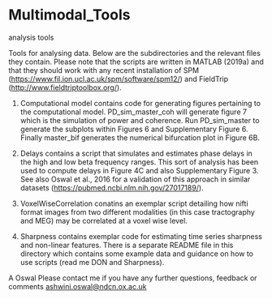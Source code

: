 # Multimodal_Tools
 analysis tools

Tools for analysing data. Below are the subdirectories and the relevant files they contain. Please note that the scripts are written in MATLAB (2019a) and that they should work with any recent installation of SPM (https://www.fil.ion.ucl.ac.uk/spm/software/spm12/) and FieldTrip
(http://www.fieldtriptoolbox.org/). 

1) Computational model contains code for generating figures pertaining to the computational model. PD_sim_master_coh will generate figure 7 which is the simulation of power and coherence. Run PD_sim_master to generate the subplots within Figures 6 and Supplementary Figure 6. Finally master_bif generates the numerical bifurcation plot in Figure 6B. 

2) Delays contains a script that simulates and estimates phase delays in the high and low beta frequency ranges. This sort of analysis has been used to compute delays in Figure 4C and also Supplementary Figure 3. See also Oswal et al., 2016 for a validation of this approach in similar datasets (https://pubmed.ncbi.nlm.nih.gov/27017189/). 

3) VoxelWiseCorrelation conatins an exemplar script detailing how nifti format images from two different modalities (in this case tractography and MEG) may be correlated at a voxel wise level. 

4) Sharpness contains exemplar code for estimating time series sharpness and non-linear features. There is a separate README file in this directory which contains some example data and guidance on how to use scripts (read me DON and Sharpness). 

A Oswal
Please contact me if you have any further questions, feedback or comments
ashwini.oswal@ndcn.ox.ac.uk
